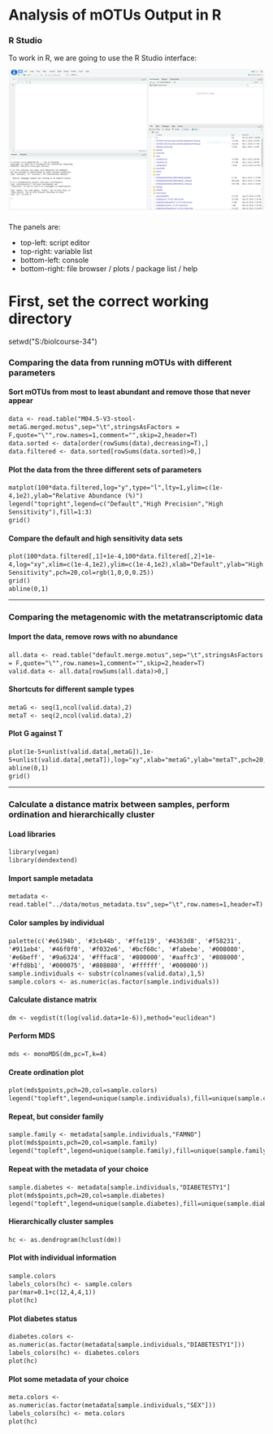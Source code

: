 # Analysis of mOTUs Output in R

### R Studio

To work in R, we are going to use the R Studio interface:

![rstudio](/images/rstudio.png)

The panels are:

* top-left: script editor
* top-right: variable list
* bottom-left: console
* bottom-right: file browser / plots / package list / help

# First, set the correct working directory

setwd("S:/biolcourse-34")

### Comparing the data from running mOTUs with different parameters

#### Sort mOTUs from most to least abundant and remove those that never appear
```
data <- read.table("M04.5-V3-stool-metaG.merged.motus",sep="\t",stringsAsFactors = F,quote="\"",row.names=1,comment="",skip=2,header=T)
data.sorted <- data[order(rowSums(data),decreasing=T),]
data.filtered <- data.sorted[rowSums(data.sorted)>0,]
```

#### Plot the data from the three different sets of parameters
```
matplot(100*data.filtered,log="y",type="l",lty=1,ylim=c(1e-4,1e2),ylab="Relative Abundance (%)")
legend("topright",legend=c("Default","High Precision","High Sensitivity"),fill=1:3)
grid()
```

#### Compare the default and high sensitivity data sets
```
plot(100*data.filtered[,1]+1e-4,100*data.filtered[,2]+1e-4,log="xy",xlim=c(1e-4,1e2),ylim=c(1e-4,1e2),xlab="Default",ylab="High Sensitivity",pch=20,col=rgb(1,0,0,0.25))
grid()
abline(0,1)
```
___

### Comparing the metagenomic with the metatranscriptomic data

#### Import the data, remove rows with no abundance
```
all.data <- read.table("default.merge.motus",sep="\t",stringsAsFactors = F,quote="\"",row.names=1,comment="",skip=2,header=T)
valid.data <- all.data[rowSums(all.data)>0,]
```

#### Shortcuts for different sample types
```
metaG <- seq(1,ncol(valid.data),2)
metaT <- seq(2,ncol(valid.data),2)
```

#### Plot G against T
```
plot(1e-5+unlist(valid.data[,metaG]),1e-5+unlist(valid.data[,metaT]),log="xy",xlab="metaG",ylab="metaT",pch=20,col=rgb(1,0,0,0.1))
abline(0,1)
grid()
```
___

### Calculate a distance matrix between samples, perform ordination and hierarchically cluster

#### Load libraries
```
library(vegan)
library(dendextend)
```

#### Import sample metadata
```
metadata <- read.table("../data/motus_metadata.tsv",sep="\t",row.names=1,header=T)
```

#### Color samples by individual
```
palette(c('#e6194b', '#3cb44b', '#ffe119', '#4363d8', '#f58231', '#911eb4', '#46f0f0', '#f032e6', '#bcf60c', '#fabebe', '#008080', '#e6beff', '#9a6324', '#fffac8', '#800000', '#aaffc3', '#808000', '#ffd8b1', '#000075', '#808080', '#ffffff', '#000000'))
sample.individuals <- substr(colnames(valid.data),1,5)
sample.colors <- as.numeric(as.factor(sample.individuals))
```

#### Calculate distance matrix
```
dm <- vegdist(t(log(valid.data+1e-6)),method="euclidean")
```

#### Perform MDS
```
mds <- monoMDS(dm,pc=T,k=4)
```

#### Create ordination plot
```
plot(mds$points,pch=20,col=sample.colors)
legend("topleft",legend=unique(sample.individuals),fill=unique(sample.colors),cex=0.5)
```

#### Repeat, but consider family
```
sample.family <- metadata[sample.individuals,"FAMNO"]
plot(mds$points,pch=20,col=sample.family)
legend("topleft",legend=unique(sample.family),fill=unique(sample.family))
```

#### Repeat with the metadata of your choice
```
sample.diabetes <- metadata[sample.individuals,"DIABETESTY1"]
plot(mds$points,pch=20,col=sample.diabetes)
legend("topleft",legend=unique(sample.diabetes),fill=unique(sample.diabetes))
```

#### Hierarchically cluster samples
```
hc <- as.dendrogram(hclust(dm))
```

#### Plot with individual information
```
sample.colors
labels_colors(hc) <- sample.colors
par(mar=0.1+c(12,4,4,1))
plot(hc)
```

#### Plot diabetes status
```
diabetes.colors <- as.numeric(as.factor(metadata[sample.individuals,"DIABETESTY1"]))
labels_colors(hc) <- diabetes.colors
plot(hc)
```

#### Plot some metadata of your choice
```
meta.colors <- as.numeric(as.factor(metadata[sample.individuals,"SEX"]))
labels_colors(hc) <- meta.colors
plot(hc)
```

